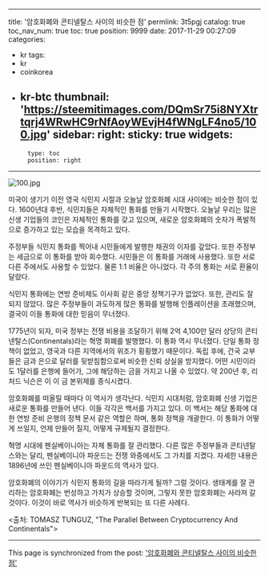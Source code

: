 
---
title: '암호화폐와 콘티넬탈스 사이의 비슷한 점'
permlink: 3t5pgj
catalog: true
toc_nav_num: true
toc: true
position: 9999
date: 2017-11-29 00:27:09
categories:
- kr
tags:
- kr
- coinkorea
- kr-btc
thumbnail: 'https://steemitimages.com/DQmSr75i8NYXtrtqrj4WRwHC9rNfAoyWEvjH4fWNgLF4no5/100.jpg'
sidebar:
    right:
        sticky: true
widgets:
    -
        type: toc
        position: right
---


![100.jpg](https://steemitimages.com/DQmSr75i8NYXtrtqrj4WRwHC9rNfAoyWEvjH4fWNgLF4no5/100.jpg)

미국이 생기기 이전 영국 식민지 시절과 오늘날 암호화폐 시대 사이에는 비슷한 점이 있다. 1600년대 후반, 식민지들은 자체적인 통화를 만들기 시작했다. 오늘날 우리는 많은 신생 기업들의 코인은 자체적인 통화를 갖고 있으며, 새로운 암호화폐의 숫자가 폭발적으로 증가하고 있는 모습을 목격하고 있다. 
  
주정부들 식민지 통화를 찍어내 시민들에게 발행한 채권의 이자를 갚았다. 또한 주정부는 세금으로 이 통화를 받아 회수했다. 시민들은 이 통화를 거래에 사용했다. 또한 서로 다른 주에서도 사용할 수 있었다. 물론 1:1 비율은 아니었다. 각 주의 통화는 서로 환율이 달랐다.
  
식민지 통화에는 연방 준비제도 이사회 같은 중앙 정책기구가 없었다. 또한, 관리도 잘 되지 않았다. 많은 주정부들이 과도하게 많은 통화를 발행해 인플레이션을 초래했으며, 결국이 이들 통화에 대한 믿음이 무너졌다. 
  
1775년이 되자, 미국 정부는 전쟁 비용을 조달하기 위해 2억 4,100만 달러 상당의 콘티넨탈스(Continentals)라는 혁명 화폐를 발행했다. 이 통화 역시 무너졌다. 단일 통화 정책이 없었고, 영국과 다른 지역에서의 위조가 횡횡했기 때문이다. 독립 후에, 건국 교부들은 금과 은으로 달러를 뒷받침함으로써 비슷한 신뢰 상실을 방지했다. 어떤 시민이라도 1달러를 은행에 들어가, 그에 해당하는 금을 가지고 나올 수 있었다. 약 200년 후, 리처드 닉슨은 이 이 금 본위제를 종식시켰다.
  
암호화폐를 떠올릴 때마다 이 역사가 생각난다. 식민지 시대처럼, 암호화폐 신생 기업은 새로운 통화를 만들어 낸다. 이들 각각은 백서를 가지고 있다. 이 백서는 해당 통화에 대한 연방 준비 은행의 정책 문서 같은 역할은 하며, 통화 정책을 개괄한다. 이 통화가 어떻게 쓰일지, 언제 만들어 질지, 어떻게 규제될지 결정한다. 
  
혁명 시대에 펜실베이니아는 자체 통화를 잘 관리했다. 다른 많은 주정부들과 콘티넨탈스와는 달리, 펜실베이니아 파운드는 전쟁 와중에서도 그 가치를 지켰다. 자세한 내용은 1896년에 쓰인 펜실베이니아 파운드의 역사가 있다. 
  
암호화폐의 이야기가 식민지 통화의 길을 따라가게 될까? 그럴 것이다. 생태계를 잘 관리하는 암호화폐는 번성하고 가치가 상승할 것이며, 그렇지 못한 암호화폐는 사라져 갈 것이다. 이것이 바로 역사가 비슷하게 반복되는 또 다른 사례다.
  
<출처: TOMASZ TUNGUZ, "The Parallel Between Cryptocurrency And Continentals">

- - -

This page is synchronized from the post: ['암호화폐와 콘티넬탈스 사이의 비슷한 점'](https://steemit.com/@pius.pius/3t5pgj)
